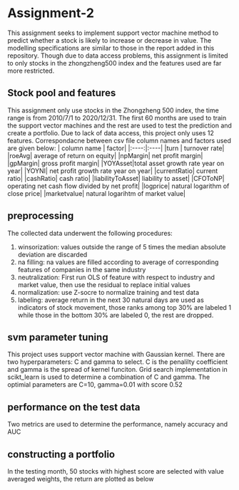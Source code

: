 # Assignment-2
This assignment seeks to implement support vector machine method to predict whether a stock is likely to increase or decrease in value. The modelling specifications are similar to those in the report added in this repository. Though due to data access problems, this assignment is limited to only stocks in the zhongzheng500 index and the features used are far more restricted.

## Stock pool and features
This assignment only use stocks in the Zhongzheng 500 index, the time range is from 2010/7/1 to 2020/12/31. The first 60 months are used to train the support vector machines and the rest are used to test the prediction and create a portfolio. Due to lack of data access, this project only uses 12 features. Correspondacne between csv file column names and factors used are given below:
| column name | factor|
|:----:|:----|
|turn | turnover rate|
|roeAvg| average of return on equity|
|npMargin| net profit margin|
|gpMargin| gross profit margin|
|YOYAsset|total asset growth rate year on year|
|YOYNI| net profit growth rate year on year|
|currentRatio| current ratio|
|cashRatio| cash ratio|
|liabilityToAsset| liability to asset|
|CFOToNP| operating net cash flow divided by net profit|
|logprice| natural logarithm of close price|
|marketvalue| natural logarihtm of market value|

## preprocessing
The collected data underwent the following procedures:
1. winsorization: values outside the range of 5 times the median absolute deviation are discarded
2. na filling: na values are filled according to average of corresponding features of companies in the same industry
3. neutralization: First run OLS of feature with respect to industry and market value, then use the residual to replace initial values
4. normalization: use Z-socre to normalize training and test data
5. labeling: average return in the next 30 natural days are used as indicators of stock movement, those ranks among top 30% are labeled 1 while those in the bottom 30% are labeled 0, the rest are dropped.

## svm parameter tuning 
This project uses support vector machine with Gaussian kernel. There are two hyperparameters: C and gamma to select. C is the penalilty coefficient and gamma is the spread of kernel funciton. Grid search implementation in scikt_learn is used to determine a combination of C and gamma. The optimial parameters are C=10, gamma=0.01 with score 0.52

## performance on the test data
Two metrics are used to determine the performance, namely accuracy and AUC

## constructing a portfolio
In the testing month, 50 stocks with highest score are selected with value averaged weights, the return are plotted as below
